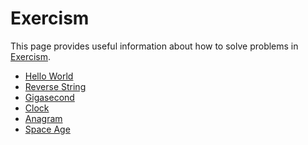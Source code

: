 # Exercism

This page provides useful information about how to solve problems in [Exercism].

- [Hello World](hello-world/README.md)
- [Reverse String](reverse-string/README.md)
- [Gigasecond](gigasecond/README.md)
- [Clock](clock/README.md)
- [Anagram](anagram/README.md)
- [Space Age](space-age/README.md)

[Exercism]: https://exercism.org/
